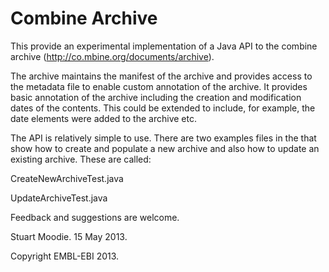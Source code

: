 Combine Archive
===============

This provide an experimental implementation of a Java API to the combine archive (<http://co.mbine.org/documents/archive>).

The archive maintains the manifest of the archive and provides access to the metadata file to enable custom annotation
of the archive. It provides basic annotation of the archive including the creation and modification dates of the contents.
This could be extended to include, for example, the date elements were added to the archive etc.

The API is relatively simple to use. There are two examples files in the that show how to create and populate a new archive
and also how to update an existing archive. These are called:

CreateNewArchiveTest.java

UpdateArchiveTest.java

Feedback and suggestions are welcome.


Stuart Moodie.
15 May 2013.

Copyright EMBL-EBI 2013.
